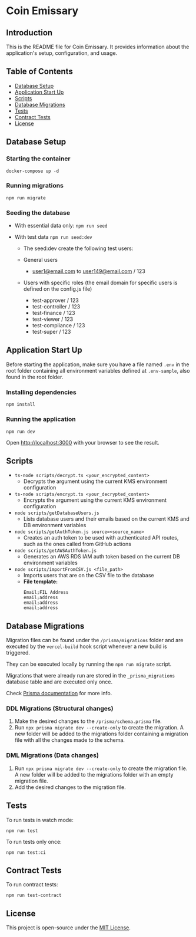 # Coin Emissary

## Introduction

This is the README file for Coin Emissary. It provides information about the application's setup, configuration, and usage.

## Table of Contents

- [Database Setup](#database-setup)
- [Application Start Up](#application-start-up)
- [Scripts](#scripts)
- [Database Migrations](#database-migrations)
- [Tests](#tests)
- [Contract Tests](#contract-tests)
- [License](#license)

## Database Setup

### Starting the container

```shell
docker-compose up -d
```

### Running migrations

```shell
npm run migrate
```

### Seeding the database

- With essential data only: `npm run seed`

- With test data `npm run seed:dev`

  - The seed:dev create the following test users:

  - General users

    - user1@email.com to user149@email.com / 123

  - Users with specific roles (the email domain for specific users is defined on the config.js file)
    - test-approver / 123
    - test-controller / 123
    - test-finance / 123
    - test-viewer / 123
    - test-compliance / 123
    - test-super / 123

## Application Start Up

Before starting the application, make sure you have a file named `.env` in the root folder containing all environment variables defined at `.env-sample`, also found in the root folder.

### Installing dependencies

```shell
npm install
```

### Running the application

```shell
npm run dev
```

Open [http://localhost:3000](http://localhost:3000) with your browser to see the result.

## Scripts

- `ts-node scripts/decrypt.ts <your_encrypted_content>`
  - Decrypts the argument using the current KMS environment configuration
- `ts-node scripts/encrypt.ts <your_decrypted_content>`
  - Encrypts the argument using the current KMS environment configuration
- `node scripts/getDatabaseUsers.js`
  - Lists database users and their emails based on the current KMS and DB environment variables
- `node scripts/getAuthToken.js source=<source_name>`
  - Creates an auth token to be used with authenticated API routes, such as the ones called from GitHub actions
- `node scripts/getAWSAuthToken.js`
  - Generates an AWS RDS IAM auth token based on the current DB environment variables
- `node scripts/importFromCSV.js <file_path>`
  - Imports users that are on the CSV file to the database
  - **File template:**
    ```
    Email;FIL Address
    email;address
    email;address
    email;address
    ```

## Database Migrations

Migration files can be found under the `/prisma/migrations` folder and are executed by the `vercel-build` hook script whenever a new build is triggered.

They can be executed locally by running the `npm run migrate` script.

Migrations that were already run are stored in the `_prisma_migrations` database table and are executed only once.

Check [Prisma documentation](https://www.prisma.io/docs/guides/database) for more info.

### DDL Migrations (Structural changes)

1. Make the desired changes to the `/prisma/schema.prisma` file.
2. Run `npx prisma migrate dev --create-only` to create the migration. A new folder will be added to the migrations folder containing a migration file with all the changes made to the schema.

### DML Migrations (Data changes)

1. Run `npx prisma migrate dev --create-only` to create the migration file. A new folder will be added to the migrations folder with an empty migration file.
2. Add the desired changes to the migration file.

## Tests

To run tests in watch mode:

```shell
npm run test
```

To run tests only once:

```shell
npm run test:ci
```

## Contract Tests

To run contract tests:

```shell
npm run test-contract
```

<!-- temporary license -->
## License

This project is open-source under the [MIT License](LICENSE).
